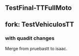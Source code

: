 ## TestFinal-TTFullMoto

## fork: TestVehiculosTT

### with quadit changes

Merge from pruebastt to isaac.
